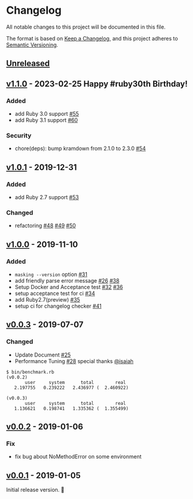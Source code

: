 # Changelog

All notable changes to this project will be documented in this file.

The format is based on [Keep a Changelog](https://keepachangelog.com/en/1.0.0/),
and this project adheres to [Semantic Versioning](https://semver.org/spec/v2.0.0.html).

## [Unreleased]

## [v1.1.0] - 2023-02-25 Happy #ruby30th Birthday!

### Added

- add Ruby 3.0 support [#55](https://github.com/kibitan/masking/pull/55)
- add Ruby 3.1 support [#60](https://github.com/kibitan/masking/pull/60)

### Security

- chore(deps): bump kramdown from 2.1.0 to 2.3.0 [#54](https://github.com/kibitan/masking/pull/54)

## [v1.0.1] - 2019-12-31

### Added

- add Ruby 2.7 support [#53](https://github.com/kibitan/masking/pull/53)

### Changed

- refactoring [#48](https://github.com/kibitan/masking/pull/48) [#49](https://github.com/kibitan/masking/pull/49)  [#50](https://github.com/kibitan/masking/pull/50)

## [v1.0.0] - 2019-11-10

### Added

- `masking --version` option [#31](https://github.com/kibitan/masking/pull/31)
- add friendly parse error message [#26](https://github.com/kibitan/masking/pull/26) [#38](https://github.com/kibitan/masking/pull/38)
- Setup Docker and Acceptance test [#32](https://github.com/kibitan/masking/pull/32) [#36](https://github.com/kibitan/masking/pull/36)
- setup acceptance test for ci [#34](https://github.com/kibitan/masking/pull/34)
- add Ruby2.7(preview) [#35](https://github.com/kibitan/masking/pull/35)
- setup ci for changelog checker [#41](https://github.com/kibitan/masking/pull/41)

## [v0.0.3] - 2019-07-07

### Changed

- Update Document [#25](https://github.com/kibitan/masking/pull/25)
- Performance Tuning [#28](https://github.com/kibitan/masking/pull/28) special thanks [@isaiah](https://github.com/isaiah)

```
$ bin/benchmark.rb
(v0.0.2)
       user     system      total        real
   2.197755   0.239222   2.436977 (  2.460922)

(v0.0.3)
       user     system      total        real
   1.136621   0.198741   1.335362 (  1.355499)
```

## [v0.0.2] - 2019-01-06

### Fix

- fix bug about NoMethodError on some environment

## [v0.0.1] - 2019-01-05

Initial release version. 🎉

[Unreleased]: https://github.com/kibitan/masking/compare/v1.1.0...HEAD
[v1.1.0]: https://github.com/kibitan/masking/compare/v1.0.1...v1.1.0
[v1.0.1]: https://github.com/kibitan/masking/compare/v1.0.0...v1.0.1
[v1.0.0]: https://github.com/kibitan/masking/compare/v0.0.3...v1.0.0
[v0.0.3]: https://github.com/kibitan/masking/compare/v0.0.2...v0.0.3
[v0.0.2]: https://github.com/kibitan/masking/compare/v0.0.1...v0.0.2
[v0.0.1]: https://github.com/kibitan/masking/tree/v0.0.1
